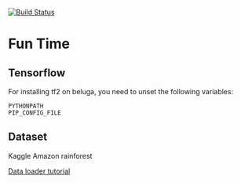 [![Build Status](https://travis-ci.org/mgermain/ECODSEdataset-fun-time.svg?branch=master)](https://travis-ci.org/mgermain/ECODSEdataset-fun-time)

# Fun Time

## Tensorflow

For installing tf2 on beluga, you need to unset the following variables:  
```
PYTHONPATH  
PIP_CONFIG_FILE
```

## Dataset

Kaggle Amazon rainforest

[Data loader tutorial](https://www.tensorflow.org/alpha/tutorials/load_data/images)
